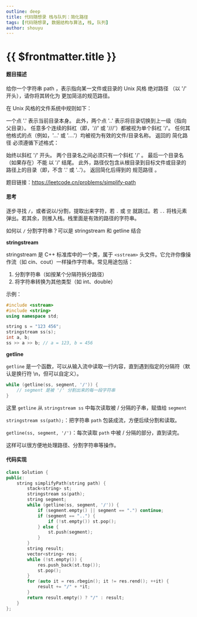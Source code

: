 ```yaml
---
outline: deep
title: 代码随想录 栈与队列：简化路径
tags: [代码随想录, 数据结构与算法, 栈, 队列]
author: shouyu
---
```


# {{ $frontmatter.title }}

#### 题目描述

给你一个字符串 path ，表示指向某一文件或目录的 Unix 风格 绝对路径 （以 '/' 开头），请你将其转化为 更加简洁的规范路径。

在 Unix 风格的文件系统中规则如下：

一个点 '.' 表示当前目录本身。
此外，两个点 '..' 表示将目录切换到上一级（指向父目录）。
任意多个连续的斜杠（即，'//' 或 '///'）都被视为单个斜杠 '/'。
任何其他格式的点（例如，'...' 或 '....'）均被视为有效的文件/目录名称。
返回的 简化路径 必须遵循下述格式：

始终以斜杠 '/' 开头。
两个目录名之间必须只有一个斜杠 '/' 。
最后一个目录名（如果存在）不能 以 '/' 结尾。
此外，路径仅包含从根目录到目标文件或目录的路径上的目录（即，不含 '.' 或 '..'）。
返回简化后得到的 规范路径 。

题目链接：https://leetcode.cn/problems/simplify-path

#### 思考

逐步寻找 `/`，或者说以/分割，提取出来字符，若 `.` 或 `空` 就跳过。若 `..` 将栈元素弹出。若其余，则推入栈。栈里面是有效的路径的字符串。

如何以 `/` 分割字符串？可以是 stringstream 和 getline 结合

**stringstream**

stringstream 是 C++ 标准库中的一个类，属于 `<sstream>` 头文件。它允许你像操作流（如 cin、cout）一样操作字符串。常见用途包括：

 1. 分割字符串（如按某个分隔符拆分路径）
 2. 将字符串转换为其他类型（如 int、double）

示例：

```cpp
#include <sstream>
#include <string>
using namespace std;

string s = "123 456";
stringstream ss(s);
int a, b;
ss >> a >> b; // a = 123, b = 456
```

**getline**

`getline` 是一个函数，可以从输入流中读取一行内容，直到遇到指定的分隔符（默认是换行符 \n，但可以自定义）。

```cpp
while (getline(ss, segment, '/')) {
    // segment 是被 '/' 分割出来的每一段字符串
}
```

这里 `getline` 从 `stringstream ss` 中每次读取被 / 分隔的子串，赋值给 `segment` 

`stringstream ss(path);`：把字符串 `path` 包装成流，方便后续分割和读取。

`getline(ss, segment, '/')`：每次读取 `path` 中被 / 分隔的部分，直到读完。

这样可以很方便地处理路径、分割字符串等操作。

#### 代码实现

```c++
class Solution {
public:
    string simplifyPath(string path) {
        stack<string> st;
        stringstream ss(path);
        string segment;
        while (getline(ss, segment, '/')) {
            if (segment.empty() || segment == ".") continue;
            if (segment == "..") {
                if (!st.empty()) st.pop();
            } else {
                st.push(segment);
            }
        }
        string result;
        vector<string> res;
        while (!st.empty()) {
            res.push_back(st.top());
            st.pop();
        }
        for (auto it = res.rbegin(); it != res.rend(); ++it) {
            result += "/" + *it;
        }
        return result.empty() ? "/" : result;
    }
};
```